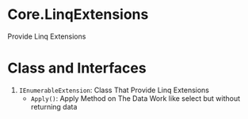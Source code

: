 ﻿# Core.LinqExtensions
Provide Linq Extensions
# Class and Interfaces
1. ```IEnumerableExtension```:  Class That Provide Linq Extensions
     -  ```Apply()```: Apply Method on The Data Work like select but without returning data


